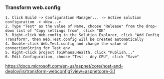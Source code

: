 ### Transform web.config 

```console
1. Click Build -> Configuration Manager... -> Active solution configuration -> <New...>
2. Type "Test" as the value of Name, choose "Release" from the drop-down list of "Copy settings from", click "OK"
3. Right-click Web.config in the Solution Explorer, click "Add Config Transform", then Web.Test.config will be created automatically
4. Double-click Web.Test.config and change the value of connectionString for Test env
5. Right-click project ToiWhanauHealth, click "Publish..."
6. Edit Configuration, choose "Test - Any CPU", click "Save"
```

https://docs.microsoft.com/en-us/aspnet/core/host-and-deploy/iis/transform-webconfig?view=aspnetcore-3.1
